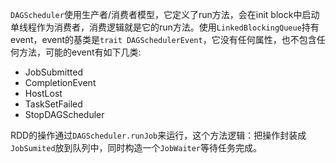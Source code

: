 `DAGScheduler`使用生产者/消费者模型，它定义了run方法，会在init block中启动单线程作为消费者，消费逻辑就是它的run方法。使用`LinkedBlockingQueue`持有event，event的基类是`trait DAGSchedulerEvent`，它没有任何属性，也不包含任何方法，可能的event有如下几类:

* JobSubmitted
* CompletionEvent
* HostLost
* TaskSetFailed
* StopDAGScheduler



RDD的操作通过`DAGScheduler.runJob`来运行，这个方法逻辑：把操作封装成`JobSumited`放到队列中，同时构造一个`JobWaiter`等待任务完成。


